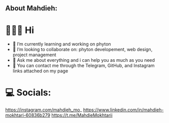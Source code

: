 ## About Mahdieh: 

# 🙋🏻‍♀️ Hi
- 🐍 I’m currently learning and working on phyton
- 🧠 I’m looking to collaborate on: phyton developement, web design, project management
- 📖 Ask me about everything and i can help you as much as you need 
- 🔗 You can contact me through the Telegram, GitHub, and Instagram links attached on my page

# 💻 Socials:
https://instagram.com/mahdieh_mo_
https://www.linkedin.com/in/mahdieh-mokhtari-60836b279
https://t.me/MahdieMokhtarii
